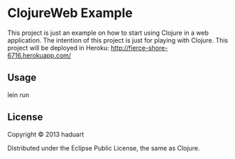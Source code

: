 # ClojureWeb Example

This project is just an example on how to start using Clojure in a web application. The intention of this project is just for playing with Clojure.
This project will be deployed in Heroku:
http://fierce-shore-6716.herokuapp.com/

## Usage

lein run

## License

Copyright © 2013 haduart

Distributed under the Eclipse Public License, the same as Clojure.
